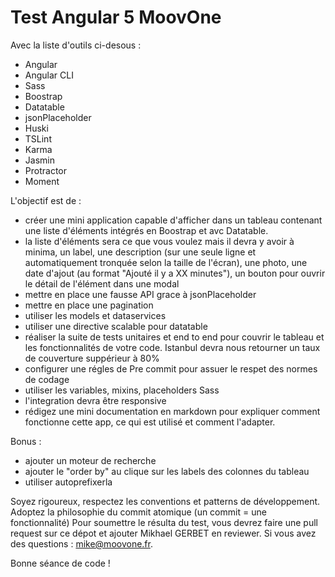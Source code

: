 # Test Angular 5 MoovOne

Avec la liste d'outils ci-desous : 

- Angular
- Angular CLI
- Sass
- Boostrap
- Datatable
- jsonPlaceholder
- Huski
- TSLint
- Karma
- Jasmin
- Protractor 
- Moment


L'objectif est de  : 

- créer une mini application capable d'afficher dans un tableau contenant une liste d'éléments intégrés en Boostrap et avc Datatable. 
- la liste d'éléments sera ce que vous voulez mais il devra y avoir à minima, un label, une description (sur une seule ligne et automatiquement tronquée selon la taille de l'écran), une photo, une date d'ajout (au format "Ajouté il y a XX minutes"), un bouton pour ouvrir le détail de l'élément dans une modal
- mettre en place une fausse API grace à jsonPlaceholder
- mettre en place une pagination
- utiliser les models et dataservices
- utiliser une directive scalable pour datatable
- réaliser la suite de tests unitaires et end to end pour couvrir le tableau et les fonctionnalités de votre code. Istanbul devra nous retourner un taux de couverture suppérieur à 80%
- configurer une régles de Pre commit pour assuer le respet des normes de codage
- utiliser les variables, mixins, placeholders Sass
- l'integration devra être responsive
- rédigez une mini documentation en markdown pour expliquer comment fonctionne cette app, ce qui est utilisé et comment l'adapter.


Bonus : 
- ajouter un moteur de recherche
- ajouter le "order by" au clique sur les labels des colonnes du tableau
- utiliser autoprefixerla 


Soyez rigoureux, respectez les conventions et patterns de développement. Adoptez la philosophie du commit atomique (un commit = une fonctionnalité) Pour soumettre le résulta du test, vous devrez faire une pull request sur ce dépot et ajouter Mikhael GERBET en reviewer. Si vous avez des questions : mike@moovone.fr.

Bonne séance de code !
